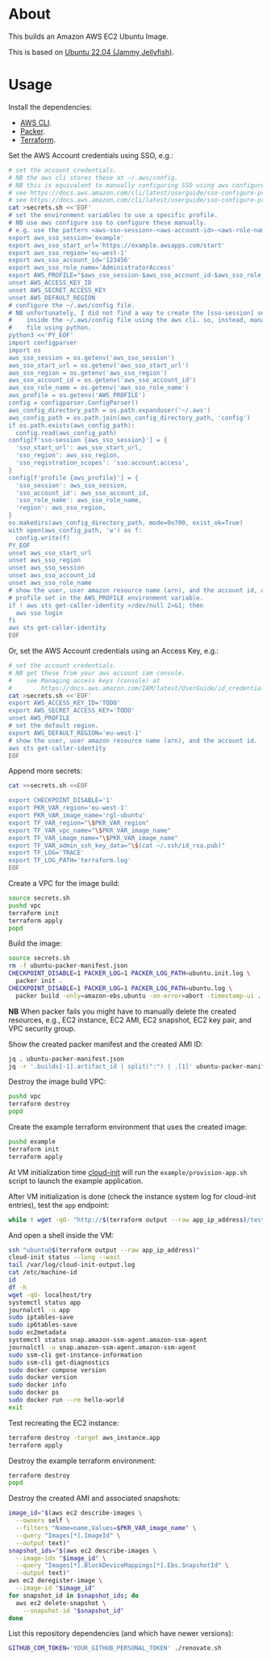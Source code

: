 # About

This builds an Amazon AWS EC2 Ubuntu Image.

This is based on [Ubuntu 22.04 (Jammy Jellyfish)](https://wiki.ubuntu.com/JammyJellyfish/ReleaseNotes).

# Usage

Install the dependencies:

* [AWS CLI](https://docs.aws.amazon.com/cli/latest/userguide/getting-started-install.html).
* [Packer](https://www.packer.io/downloads.html).
* [Terraform](https://www.terraform.io/downloads.html).

Set the AWS Account credentials using SSO, e.g.:

```bash
# set the account credentials.
# NB the aws cli stores these at ~/.aws/config.
# NB this is equivalent to manually configuring SSO using aws configure sso.
# see https://docs.aws.amazon.com/cli/latest/userguide/sso-configure-profile-token.html#sso-configure-profile-token-manual
# see https://docs.aws.amazon.com/cli/latest/userguide/sso-configure-profile-token.html#sso-configure-profile-token-auto-sso
cat >secrets.sh <<'EOF'
# set the environment variables to use a specific profile.
# NB use aws configure sso to configure these manually.
# e.g. use the pattern <aws-sso-session>-<aws-account-id>-<aws-role-name>
export aws_sso_session='example'
export aws_sso_start_url='https://example.awsapps.com/start'
export aws_sso_region='eu-west-1'
export aws_sso_account_id='123456'
export aws_sso_role_name='AdministratorAccess'
export AWS_PROFILE="$aws_sso_session-$aws_sso_account_id-$aws_sso_role_name"
unset AWS_ACCESS_KEY_ID
unset AWS_SECRET_ACCESS_KEY
unset AWS_DEFAULT_REGION
# configure the ~/.aws/config file.
# NB unfortunately, I did not find a way to create the [sso-session] section
#    inside the ~/.aws/config file using the aws cli. so, instead, manage that
#    file using python.
python3 <<'PY_EOF'
import configparser
import os
aws_sso_session = os.getenv('aws_sso_session')
aws_sso_start_url = os.getenv('aws_sso_start_url')
aws_sso_region = os.getenv('aws_sso_region')
aws_sso_account_id = os.getenv('aws_sso_account_id')
aws_sso_role_name = os.getenv('aws_sso_role_name')
aws_profile = os.getenv('AWS_PROFILE')
config = configparser.ConfigParser()
aws_config_directory_path = os.path.expanduser('~/.aws')
aws_config_path = os.path.join(aws_config_directory_path, 'config')
if os.path.exists(aws_config_path):
  config.read(aws_config_path)
config[f'sso-session {aws_sso_session}'] = {
  'sso_start_url': aws_sso_start_url,
  'sso_region': aws_sso_region,
  'sso_registration_scopes': 'sso:account:access',
}
config[f'profile {aws_profile}'] = {
  'sso_session': aws_sso_session,
  'sso_account_id': aws_sso_account_id,
  'sso_role_name': aws_sso_role_name,
  'region': aws_sso_region,
}
os.makedirs(aws_config_directory_path, mode=0o700, exist_ok=True)
with open(aws_config_path, 'w') as f:
  config.write(f)
PY_EOF
unset aws_sso_start_url
unset aws_sso_region
unset aws_sso_session
unset aws_sso_account_id
unset aws_sso_role_name
# show the user, user amazon resource name (arn), and the account id, of the
# profile set in the AWS_PROFILE environment variable.
if ! aws sts get-caller-identity >/dev/null 2>&1; then
  aws sso login
fi
aws sts get-caller-identity
EOF
```

Or, set the AWS Account credentials using an Access Key, e.g.:

```bash
# set the account credentials.
# NB get these from your aws account iam console.
#    see Managing access keys (console) at
#        https://docs.aws.amazon.com/IAM/latest/UserGuide/id_credentials_access-keys.html#Using_CreateAccessKey
cat >secrets.sh <<'EOF'
export AWS_ACCESS_KEY_ID='TODO'
export AWS_SECRET_ACCESS_KEY='TODO'
unset AWS_PROFILE
# set the default region.
export AWS_DEFAULT_REGION='eu-west-1'
# show the user, user amazon resource name (arn), and the account id.
aws sts get-caller-identity
EOF
```

Append more secrets:

```bash
cat >>secrets.sh <<EOF

export CHECKPOINT_DISABLE='1'
export PKR_VAR_region='eu-west-1'
export PKR_VAR_image_name='rgl-ubuntu'
export TF_VAR_region="\$PKR_VAR_region"
export TF_VAR_vpc_name="\$PKR_VAR_image_name"
export TF_VAR_image_name="\$PKR_VAR_image_name"
export TF_VAR_admin_ssh_key_data="\$(cat ~/.ssh/id_rsa.pub)"
export TF_LOG='TRACE'
export TF_LOG_PATH='terraform.log'
EOF
```

Create a VPC for the image build:

```bash
source secrets.sh
pushd vpc
terraform init
terraform apply
popd
```

Build the image:

```bash
source secrets.sh
rm -f ubuntu-packer-manifest.json
CHECKPOINT_DISABLE=1 PACKER_LOG=1 PACKER_LOG_PATH=ubuntu.init.log \
  packer init .
CHECKPOINT_DISABLE=1 PACKER_LOG=1 PACKER_LOG_PATH=ubuntu.log \
  packer build -only=amazon-ebs.ubuntu -on-error=abort -timestamp-ui .
```

**NB** When packer fails you might have to manually delete the created
resources, e.g., EC2 instance, EC2 AMI, EC2 snapshot, EC2 key pair, and
VPC security group.

Show the created packer manifest and the created AMI ID:

```bash
jq . ubuntu-packer-manifest.json
jq -r '.builds[-1].artifact_id | split(":") | .[1]' ubuntu-packer-manifest.json
```

Destroy the image build VPC:

```bash
pushd vpc
terraform destroy
popd
```

Create the example terraform environment that uses the created image:

```bash
pushd example
terraform init
terraform apply
```

At VM initialization time [cloud-init](https://cloudinit.readthedocs.io/en/latest/index.html) will run the `example/provision-app.sh` script to launch the example application.

After VM initialization is done (check the instance system log for cloud-init entries), test the `app` endpoint:

```bash
while ! wget -qO- "http://$(terraform output --raw app_ip_address)/test"; do sleep 3; done
```

And open a shell inside the VM:

```bash
ssh "ubuntu@$(terraform output --raw app_ip_address)"
cloud-init status --long --wait
tail /var/log/cloud-init-output.log
cat /etc/machine-id
id
df -h
wget -qO- localhost/try
systemctl status app
journalctl -u app
sudo iptables-save
sudo ip6tables-save
sudo ec2metadata
systemctl status snap.amazon-ssm-agent.amazon-ssm-agent
journalctl -u snap.amazon-ssm-agent.amazon-ssm-agent
sudo ssm-cli get-instance-information
sudo ssm-cli get-diagnostics
sudo docker compose version
sudo docker version
sudo docker info
sudo docker ps
sudo docker run --rm hello-world
exit
```

Test recreating the EC2 instance:

```bash
terraform destroy -target aws_instance.app
terraform apply
```

Destroy the example terraform environment:

```bash
terraform destroy
popd
```

Destroy the created AMI and associated snapshots:

```bash
image_id="$(aws ec2 describe-images \
  --owners self \
  --filters "Name=name,Values=$PKR_VAR_image_name" \
  --query "Images[*].ImageId" \
  --output text)"
snapshot_ids="$(aws ec2 describe-images \
  --image-ids "$image_id" \
  --query "Images[*].BlockDeviceMappings[*].Ebs.SnapshotId" \
  --output text)"
aws ec2 deregister-image \
  --image-id "$image_id"
for snapshot_id in $snapshot_ids; do
  aws ec2 delete-snapshot \
    --snapshot-id "$snapshot_id"
done
```

List this repository dependencies (and which have newer versions):

```bash
GITHUB_COM_TOKEN='YOUR_GITHUB_PERSONAL_TOKEN' ./renovate.sh
```
